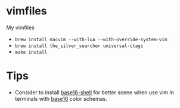 # vimfiles
My vimfiles

- `brew install macvim --with-lua --with-override-system-vim`
- `brew install the_silver_searcher universal-ctags`
- `make install`

# Tips

 - Consider to install [base16-shell](https://github.com/chriskempson/base16-shell) for better scene when use vim in terminals with [base16](https://github.com/chriskempson/base16) color schemas.

